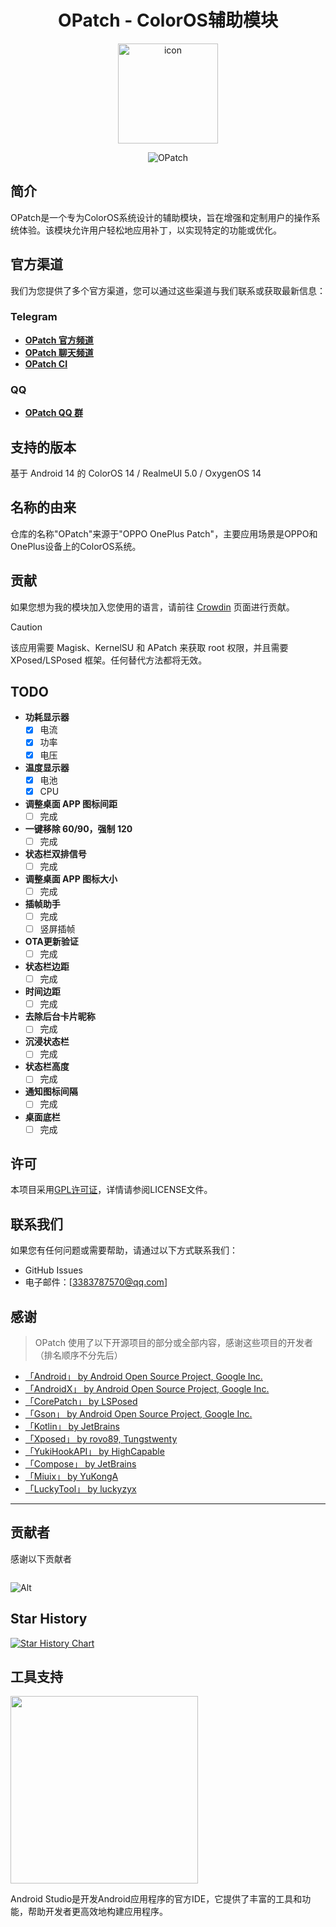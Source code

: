 <div align="center">

# OPatch - ColorOS辅助模块

<img src="https://github.com/suqi8/OPatch/blob/e9cb9e2af53b728e5e2d2d00429a90f10a3384dc/app/src/main/ic_launcher1-playstore.png?raw=true" width="160" height="160" style="display: block; margin: 0 auto;" alt="icon">

![OPatch](https://socialify.git.ci/suqi8/OPatch/image?font=Rokkitt&forks=1&issues=1&language=1&name=1&owner=1&pattern=Brick%20Wall&pulls=1&stargazers=1&theme=Auto)

</div>

## 简介
OPatch是一个专为ColorOS系统设计的辅助模块，旨在增强和定制用户的操作系统体验。该模块允许用户轻松地应用补丁，以实现特定的功能或优化。

## 官方渠道

我们为您提供了多个官方渠道，您可以通过这些渠道与我们联系或获取最新信息：

### Telegram

- **[OPatch 官方频道](https://t.me/OPatchA)**
- **[OPatch 聊天频道](https://t.me/OPatchB)**
- **[OPatch CI](https://t.me/OPatchC)**

### QQ

- **[OPatch QQ 群](http://qm.qq.com/cgi-bin/qm/qr?_wv=1027&k=dbP78P2qCYuR2RxGtwmwCrlMCsh2MB2N&authKey=uTkJAGf0gg7%2Fx%2B3OBPrf%2F%2FnyZY2ntPNvnz6%2BTUo%2BHa0Pe%2F%2FqtXvK%2BSJ3%2B4PS0zbO&noverify=0&group_code=740266099)**

## 支持的版本
基于 Android 14 的 ColorOS 14 / RealmeUI 5.0 / OxygenOS 14

## 名称的由来
仓库的名称"OPatch"来源于"OPPO OnePlus Patch"，主要应用场景是OPPO和OnePlus设备上的ColorOS系统。

## 贡献
如果您想为我的模块加入您使用的语言，请前往 [Crowdin](https://zh.crowdin.com/project/opatch) 页面进行贡献。

> [!CAUTION]
>
> 该应用需要 Magisk、KernelSU 和 APatch 来获取 root 权限，并且需要 XPosed/LSPosed 框架。任何替代方法都将无效。

## TODO

- **功耗显示器**
    - [x] 电流
    - [x] 功率
    - [x] 电压
- **温度显示器**
    - [x] 电池
    - [x] CPU
- **调整桌面 APP 图标间距**
    - [ ] 完成
- **一键移除 60/90，强制 120**
  - [ ] 完成
- **状态栏双排信号**
  - [ ] 完成
- **调整桌面 APP 图标大小**
  - [ ] 完成
- **插帧助手**
  - [ ] 完成
  - [ ] 竖屏插帧
- **OTA更新验证**
  - [ ] 完成
- **状态栏边距**
  - [ ] 完成
- **时间边距**
  - [ ] 完成
- **去除后台卡片昵称**
  - [ ] 完成
- **沉浸状态栏**
  - [ ] 完成
- **状态栏高度**
  - [ ] 完成
- **通知图标间隔**
  - [ ] 完成
- **桌面底栏**
  - [ ] 完成

## 许可
本项目采用[GPL许可证](LICENSE)，详情请参阅LICENSE文件。

## 联系我们
如果您有任何问题或需要帮助，请通过以下方式联系我们：
- GitHub Issues
- 电子邮件：[3383787570@qq.com]

## 感谢

> OPatch 使用了以下开源项目的部分或全部内容，感谢这些项目的开发者（排名顺序不分先后）

- [「Android」 by Android Open Source Project, Google Inc.](https://source.android.google.cn/license)
- [「AndroidX」 by Android Open Source Project, Google Inc.](https://github.com/androidx/androidx)
- [「CorePatch」 by LSPosed](https://github.com/LSPosed/CorePatch)
- [「Gson」 by Android Open Source Project, Google Inc.](https://github.com/google/gson)
- [「Kotlin」 by JetBrains](https://github.com/JetBrains/kotlin)
- [「Xposed」 by rovo89, Tungstwenty](https://github.com/rovo89/XposedBridge)
- [「YukiHookAPI」 by HighCapable](https://github.com/HighCapable/YukiHookAPI)
- [「Compose」 by JetBrains](https://github.com/JetBrains/compose)
- [「Miuix」 by YuKongA](https://github.com/miuix-kotlin-multiplatform/miuix)
- [「LuckyTool」 by luckyzyx](https://github.com/Xposed-Modules-Repo/com.luckyzyx.luckytool)

---

## 贡献者

感谢以下贡献者

<a href="https://github.com/suqi8/OPatch/graphs/contributors">
  <img src="https://contrib.rocks/image?repo=suqi8/OPatch"  alt=""/>
</a>


![Alt](https://repobeats.axiom.co/api/embed/076d597ede41432208435f233d18cb20052fb90a.svg "Repobeats analytics image")

## Star History

[![Star History Chart](https://api.star-history.com/svg?repos=suqi8/OPatch&type=Date)](https://star-history.com/#ikechan8370/chatgpt-plugin&Date)

## 工具支持
<a href="https://developer.android.com/studio">
   <img style="width: 300px" src="https://developer.android.com/studio/images/studio-icon.svg"  alt=""/>
</a>

Android Studio是开发Android应用程序的官方IDE，它提供了丰富的工具和功能，帮助开发者更高效地构建应用程序。
